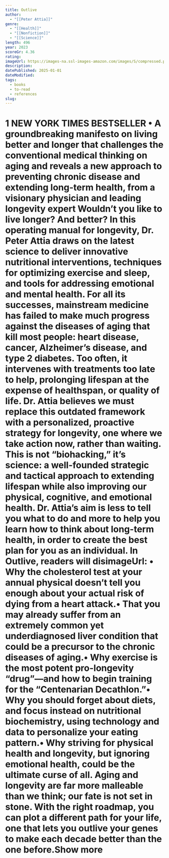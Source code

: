 ```yaml
---
title: Outlive
author:
  - "[[Peter Attia]]"
genre:
  - "[[Health]]"
  - "[[Nonfiction]]"
  - "[[Science]]"
length: 496
year: 2023
scoreGr: 4.36
rating: 
imageUrl: https://images-na.ssl-images-amazon.com/images/S/compressed.photo.goodreads.com/books/1700067079i/61153739.jpg
description: 
datePublished: 2025-01-01
dateModified: 
tags:
  - books
  - to-read
  - references
slug:
---
```

# 1 NEW YORK TIMES BESTSELLER • A groundbreaking manifesto on living better and longer that challenges the conventional medical thinking on aging and reveals a new approach to preventing chronic disease and extending long-term health, from a visionary physician and leading longevity expert Wouldn’t you like to live longer? And better? In this operating manual for longevity, Dr. Peter Attia draws on the latest science to deliver innovative nutritional interventions, techniques for optimizing exercise and sleep, and tools for addressing emotional and mental health. For all its successes, mainstream medicine has failed to make much progress against the diseases of aging that kill most people: heart disease, cancer, Alzheimer’s disease, and type 2 diabetes. Too often, it intervenes with treatments too late to help, prolonging lifespan at the expense of healthspan, or quality of life. Dr. Attia believes we must replace this outdated framework with a personalized, proactive strategy for longevity, one where we take action now, rather than waiting. This is not “biohacking,” it’s science: a well-founded strategic and tactical approach to extending lifespan while also improving our physical, cognitive, and emotional health. Dr. Attia’s aim is less to tell you what to do and more to help you learn how to think about long-term health, in order to create the best plan for you as an individual. In Outlive, readers will disimageUrl: • Why the cholesterol test at your annual physical doesn’t tell you enough about your actual risk of dying from a heart attack.• That you may already suffer from an extremely common yet underdiagnosed liver condition that could be a precursor to the chronic diseases of aging.• Why exercise is the most potent pro-longevity “drug”—and how to begin training for the “Centenarian Decathlon.”• Why you should forget about diets, and focus instead on nutritional biochemistry, using technology and data to personalize your eating pattern.• Why striving for physical health and longevity, but ignoring emotional health, could be the ultimate curse of all. Aging and longevity are far more malleable than we think; our fate is not set in stone. With the right roadmap, you can plot a different path for your life, one that lets you outlive your genes to make each decade better than the one before.Show more
